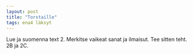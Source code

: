 ```yaml
---
layout: post
title: "Torstaille"
tags: ena4 läksyt
---
```


Lue ja suomenna text 2. Merkitse vaikeat sanat ja ilmaisut. Tee sitten teht. 2B ja 2C.